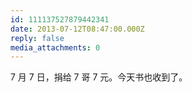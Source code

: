 ```yaml
---
id: 111137527879442341
date: 2013-07-12T08:47:00.000Z
reply: false
media_attachments: 0
---
```


7 月 7 日，捐给 7 哥 7 元。今天书也收到了。 ​​​​

